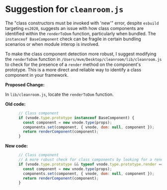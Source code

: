 # Suggestion for `cleanroom.js`

The "class constructors must be invoked with 'new'" error, despite `esbuild` targeting `es2020`, suggests an issue with how class components are identified within the `renderToDom` function, particularly when bundled. The `instanceof BaseComponent` check can be fragile in certain bundling scenarios or when module interop is involved.

To make the class component detection more robust, I suggest modifying the `renderToDom` function in `/Users/mvm/Desktop/cleanroom/lib/cleanroom.js` to check for the presence of a `render` method on the component's prototype. This is a more direct and reliable way to identify a class component in your framework.

**Proposed Change:**

In `lib/cleanroom.js`, locate the `renderToDom` function.

**Old code:**
```javascript
      // Class component
      if (vnode.type.prototype instanceof BaseComponent) {
        const component = new vnode.type(props);
        components.set(component, { vnode, dom: null, component });
        return renderComponent(component);
      }
```

**New code:**
```javascript
      // Class component
      // A more robust check for class components by looking for a render method on the prototype.
      if (vnode.type.prototype && typeof vnode.type.prototype.render === 'function') {
        const component = new vnode.type(props);
        components.set(component, { vnode, dom: null, component });
        return renderComponent(component);
      }
```
